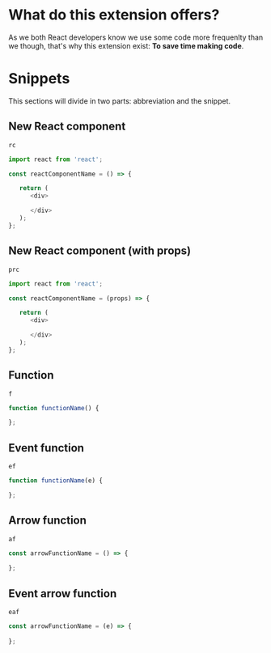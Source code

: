 # What do this extension offers?

As we both React developers know we use some code more frequenlty than we though, that's why this extension exist: **To save time making code**.

# Snippets
This sections will divide in two parts: abbreviation and the snippet.

## New React component
`rc`
```JavaScript
import react from 'react';

const reactComponentName = () => {

   return (
      <div>

      </div>
   );
};
```

## New React component (with props)
`prc`
```JavaScript
import react from 'react';

const reactComponentName = (props) => {

   return (
      <div>

      </div>
   );
};
```

## Function
`f`
```JavaScript
function functionName() {

};
```

## Event function
`ef`
```JavaScript
function functionName(e) {

};
```

## Arrow function
`af`
```JavaScript
const arrowFunctionName = () => {
   
};
```

## Event arrow function
`eaf`
```JavaScript
const arrowFunctionName = (e) => {
   
};
```

